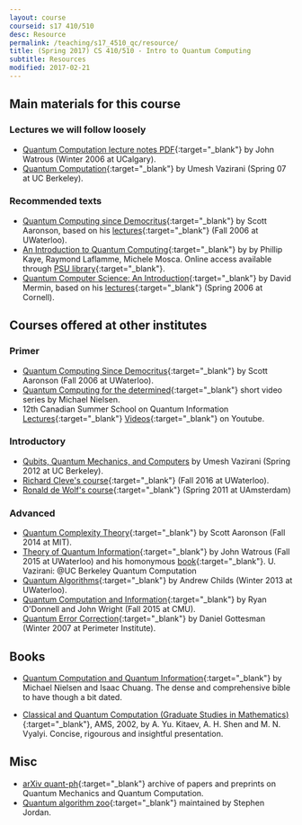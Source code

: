 ```yaml
---
layout: course
courseid: s17 410/510
desc: Resource
permalink: /teaching/s17_4510_qc/resource/
title: (Spring 2017) CS 410/510 - Intro to Quantum Computing
subtitle: Resources
modified: 2017-02-21
---
```

## Main materials for this course

### Lectures we will follow loosely

* [Quantum Computation lecture notes PDF](https://cs.uwaterloo.ca/~watrous/CPSC519/LectureNotes/all.pdf){:target="_blank"} by John Watrous (Winter 2006 at UCalgary). 
* [Quantum Computation](https://people.eecs.berkeley.edu/~vazirani/quantum.html){:target="_blank"} by Umesh Vazirani (Spring 07 at UC Berkeley).

### Recommended texts
*  [Quantum Computing since Democritus](http://www.cambridge.org/us/academic/subjects/physics/quantum-physics-quantum-information-and-quantum-computation/quantum-computing-democritus?format=PB&isbn=9780521199568){:target="_blank"} by Scott Aaronson, based on his [lectures](http://www.scottaaronson.com/democritus/){:target="_blank"} (Fall 2006 at UWaterloo).
*  [An Introduction to Quantum Computing](https://www.amazon.com/Introduction-Quantum-Computing-Phillip-Kaye/dp/019857049X){:target="_blank"}
by by Phillip Kaye, Raymond Laflamme, Michele Mosca. Online access available through [PSU library](http://search.library.pdx.edu/PSU:psu_library_summit:CP71189200070001451){:target="_blank"}.
*  [Quantum Computer Science: An Introduction](https://www.amazon.com/Quantum-Computer-Science-David-Mermin/dp/0521876583){:target="_blank"} by
   David Mermin, based on his [lectures](http://www.lassp.cornell.edu/mermin/qcomp/CS483.html){:target="_blank"} (Spring 2006 at Cornell).

## Courses offered at other institutes

### Primer 
* [Quantum Computing Since Democritus](http://www.scottaaronson.com/democritus/){:target="_blank"} by Scott Aaronson (Fall 2006 at UWaterloo). 
* [Quantum Computing for the determined](http://michaelnielsen.org/blog/quantum-computing-for-the-determined/){:target="_blank"} short video series by Michael Nielsen. 
* 12th Canadian Summer School on Quantum Information [Lectures](http://cssqi2012.iqc.uwaterloo.ca/schedule/){:target="_blank"} [Videos](https://www.youtube.com/playlist?list=PLq2e2Zi6KW-uHqylI-9paEJEj2zIS6dD-){:target="_blank"} on Youtube. 

### Introductory
* [Qubits, Quantum Mechanics, and Computers](http://www-inst.eecs.berkeley.edu/~cs191/sp12/) by Umesh Vazirani (Spring 2012 at UC Berkeley). 
* [Richard Cleve's course](http://cleve.iqc.uwaterloo.ca/qic710.html){:target="_blank"} (Fall 2016 at UWaterloo). 
* [Ronald de Wolf's course](http://homepages.cwi.nl/~rdewolf/qc11.html){:target="_blank"} (Spring 2011 at UAmsterdam)

### Advanced
*  [Quantum Complexity Theory](http://stellar.mit.edu/S/course/6/fa14/6.845/){:target="_blank"} by Scott Aaronson (Fall 2014 at MIT). 
*  [Theory of Quantum Information](https://cs.uwaterloo.ca/~watrous/CS766/){:target="_blank"} by John Watrous (Fall 2015 at UWaterloo) and his homonymous [book](https://cs.uwaterloo.ca/~watrous/TQI/){:target="_blank"}.
U. Vazirani: @UC Berkeley Quantum Computation
* [Quantum Algorithms](http://www.cs.umd.edu/~amchilds/teaching/w13/qic823.html){:target="_blank"} by Andrew Childs (Winter 2013 at UWaterloo).
* [Quantum Computation and Information](http://www.cs.cmu.edu/~odonnell/quantum15/){:target="_blank"} by Ryan O'Donnell and John Wright (Fall 2015 at CMU).
* [Quantum Error Correction](https://www.perimeterinstitute.ca/personal/dgottesman/QECC2007/index.html){:target="_blank"} by Daniel Gottesman  (Winter 2007 at Perimeter Institute).

## Books 
   
* [Quantum Computation and Quantum Information](http://www.cambridge.org/us/academic/subjects/physics/quantum-physics-quantum-information-and-quantum-computation/quantum-computation-and-quantum-information-10th-anniversary-edition?format=PB&isbn=9781107002173){:target="_blank"} by Michael Nielsen and Isaac Chuang. The dense and comprehensive bible to have though a bit dated.  

* [Classical and Quantum Computation (Graduate Studies in Mathematics)](https://www.amazon.com/Classical-Quantum-Computation-Graduate-Mathematics/dp/0821832298){:target="_blank"}, AMS, 2002, by A. Yu. Kitaev, A. H. Shen and M. N. Vyalyi. Concise, rigourous and insightful presentation.  

## Misc
* [arXiv quant-ph](https://arxiv.org/archive/quant-ph){:target="_blank"} archive of papers and preprints on Quantum Mechanics and Quantum Computation.
* [Quantum algorithm zoo](http://math.nist.gov/quantum/zoo/){:target="_blank"} maintained by Stephen Jordan. 
